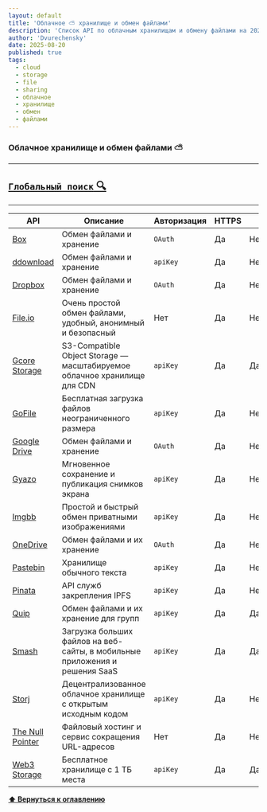```yaml
---
layout: default
title: 'Облачное ⛅ хранилище и обмен файлами'
description: 'Список API по облачным хранилищам и обмену файлами на 2025 год'
author: 'Dvurechensky'
date: 2025-08-20
published: true
tags:
  - cloud
  - storage
  - file
  - sharing
  - облачное
  - хранилище
  - обмен
  - файлами
---
```


### Облачное хранилище и обмен файлами ⛅

---

## [`Глобальный поиск` 🔍](../search.md)

---

| API                                                   | Описание                                                                    | Авторизация | HTTPS | CORS       |
| ----------------------------------------------------- | --------------------------------------------------------------------------- | ----------- | ----- | ---------- |
| [Box](https://developer.box.com/)                     | Обмен файлами и хранение                                                    | `OAuth`     | Да    | Неизвестно |
| [ddownload](https://ddownload.com/api)                | Обмен файлами и хранение                                                    | `apiKey`    | Да    | Неизвестно |
| [Dropbox](https://www.dropbox.com/developers)         | Обмен файлами и хранение                                                    | `OAuth`     | Да    | Неизвестно |
| [File.io](https://www.file.io)                        | Очень простой обмен файлами, удобный, анонимный и безопасный                | Нет         | Да    | Неизвестно |
| [Gcore Storage](https://docs.gcore.com/storage)       | S3-Compatible Object Storage — масштабируемое облачное хранилище для CDN    | `apiKey`    | Да    | Да         |
| [GoFile](https://gofile.io/api)                       | Бесплатная загрузка файлов неограниченного размера                          | `apiKey`    | Да    | Неизвестно |
| [Google Drive](https://developers.google.com/drive/)  | Обмен файлами и хранение                                                    | `OAuth`     | Да    | Неизвестно |
| [Gyazo](https://gyazo.com/api/docs)                   | Мгновенное сохранение и публикация снимков экрана                           | `apiKey`    | Да    | Неизвестно |
| [Imgbb](https://api.imgbb.com/)                       | Простой и быстрый обмен приватными изображениями                            | `apiKey`    | Да    | Неизвестно |
| [OneDrive](https://developer.microsoft.com/onedrive)  | Обмен файлами и их хранение                                                 | `OAuth`     | Да    | Неизвестно |
| [Pastebin](https://pastebin.com/doc_api)              | Хранилище обычного текста                                                   | `apiKey`    | Да    | Неизвестно |
| [Pinata](https://docs.pinata.cloud/)                  | API служб закрепления IPFS                                                  | `apiKey`    | Да    | Неизвестно |
| [Quip](https://quip.com/dev/automation/documentation) | Обмен файлами и их хранение для групп                                       | `apiKey`    | Да    | Да         |
| [Smash](https://api.fromsmash.com/)                   | Загрузка больших файлов на веб-сайты, в мобильные приложения и решения SaaS | `apiKey`    | Да    | Да         |
| [Storj](https://docs.storj.io/dcs/)                   | Децентрализованное облачное хранилище с открытым исходным кодом             | `apiKey`    | Да    | Неизвестно |
| [The Null Pointer](https://0x0.st)                    | Файловый хостинг и сервис сокращения URL-адресов                            | Нет         | Да    | Неизвестно |
| [Web3 Storage](https://web3.storage/)                 | Бесплатное хранилище с 1 ТБ места                                           | `apiKey`    | Да    | Да         |

**[⬆ Вернуться к оглавлению](../index.md)**

